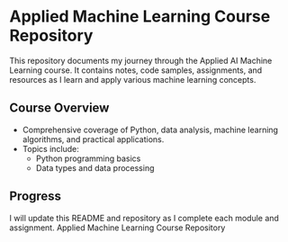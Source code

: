 # Applied Machine Learning Course Repository

This repository documents my journey through the Applied AI Machine Learning course. It contains notes, code samples, assignments, and resources as I learn and apply various machine learning concepts.

## Course Overview

- Comprehensive coverage of Python, data analysis, machine learning algorithms, and practical applications.
- Topics include:
  - Python programming basics
  - Data types and data processing



## Progress

I will update this README and repository as I complete each module and assignment. Applied Machine Learning Course Repository
